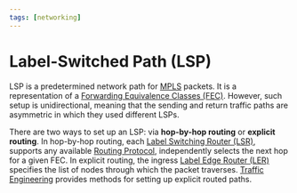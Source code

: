 ```yaml
---
tags: [networking]
---
```


# Label-Switched Path (LSP)

LSP is a predetermined network path for [MPLS](202207150852.md) packets. It is a
representation of a [Forwarding Equivalence Classes (FEC)](202209282123.md).
However, such setup is unidirectional, meaning that the sending and return
traffic paths are asymmetric in which they used different LSPs.

There are two ways to set up an LSP: via **hop-by-hop routing** or **explicit
routing**. In hop-by-hop routing, each [Label Switching Router (LSR)](202305032302.md),
supports any available [Routing Protocol](202207061815.md), independently
selects the next hop for a given FEC. In explicit routing, the ingress
[Label Edge Router (LER)](202305032259.md) specifies the list of nodes through
which the packet traverses. [Traffic Engineering](202305040730.md) provides
methods for setting up explicit routed paths.
